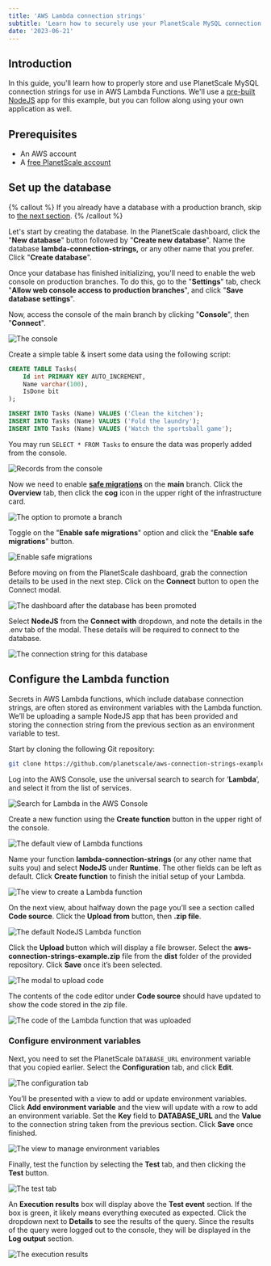 ```yaml
---
title: 'AWS Lambda connection strings'
subtitle: 'Learn how to securely use your PlanetScale MySQL connection strings with AWS Lambda Functions'
date: '2023-06-21'
---
```


## Introduction

In this guide, you'll learn how to properly store and use PlanetScale MySQL connection strings for use in AWS Lambda Functions. We'll use a [pre-built NodeJS](https://github.com/planetscale/aws-connection-strings-example) app for this example, but you can follow along using your own application as well.

## Prerequisites

- An AWS account
- A [free PlanetScale account](https://auth.planetscale.com/sign-up)

## Set up the database

{% callout %}
If you already have a database with a production branch, skip to [the next section](#configure-the-lambda-function).
{% /callout %}

Let's start by creating the database. In the PlanetScale dashboard, click the "**New database**" button followed by "**Create new database**". Name the database **lambda-connection-strings,** or any other name that you prefer. Click "**Create database**".

Once your database has finished initializing, you'll need to enable the web console on production branches. To do this, go to the "**Settings**" tab, check "**Allow web console access to production branches**", and click "**Save database settings**".

Now, access the console of the main branch by clicking "**Console**", then "**Connect**".

![The console](/assets/docs/tutorials/aws-lambda-connection-strings/console-3.png)

Create a simple table & insert some data using the following script:

```sql
CREATE TABLE Tasks(
	Id int PRIMARY KEY AUTO_INCREMENT,
	Name varchar(100),
	IsDone bit
);

INSERT INTO Tasks (Name) VALUES ('Clean the kitchen');
INSERT INTO Tasks (Name) VALUES ('Fold the laundry');
INSERT INTO Tasks (Name) VALUES ('Watch the sportsball game');
```

You may run `SELECT * FROM Tasks` to ensure the data was properly added from the console.

![Records from the console](/assets/docs/tutorials/aws-lambda-connection-strings/select.png)

Now we need to enable [**safe migrations**](/docs/concepts/safe-migrations) on the **main** branch. Click the **Overview** tab, then click the **cog** icon in the upper right of the infrastructure card.

![The option to promote a branch](/assets/docs/tutorials/aws-lambda-connection-strings/production-2.png)

Toggle on the "**Enable safe migrations**" option and click the "**Enable safe migrations**" button.

![Enable safe migrations](/assets/docs/tutorials/aws-lambda-connection-strings/safe-migrations-2.png)

Before moving on from the PlanetScale dashboard, grab the connection details to be used in the next step. Click on the **Connect** button to open the Connect modal.

![The dashboard after the database has been promoted](/assets/docs/tutorials/aws-lambda-connection-strings/promoted-2.png)

Select **NodeJS** from the **Connect with** dropdown, and note the details in the .env tab of the modal. These details will be required to connect to the database.

![The connection string for this database](/assets/docs/tutorials/aws-lambda-connection-strings/connect-2.png)

## Configure the Lambda function

Secrets in AWS Lambda functions, which include database connection strings, are often stored as environment variables with the Lambda function. We’ll be uploading a sample NodeJS app that has been provided and storing the connection string from the previous section as an environment variable to test.

Start by cloning the following Git repository:

```bash
git clone https://github.com/planetscale/aws-connection-strings-example.git
```

Log into the AWS Console, use the universal search to search for ‘**Lambda**’, and select it from the list of services.

![Search for Lambda in the AWS Console](/assets/docs/tutorials/aws-lambda-connection-strings/aws.png)

Create a new function using the **Create function** button in the upper right of the console.

![The default view of Lambda functions](/assets/docs/tutorials/aws-lambda-connection-strings/functions.png)

Name your function **lambda-connection-strings** (or any other name that suits you) and select **NodeJS** under **Runtime**. The other fields can be left as default. Click **Create function** to finish the initial setup of your Lambda.

![The view to create a Lambda function](/assets/docs/tutorials/aws-lambda-connection-strings/create-function.png)

On the next view, about halfway down the page you’ll see a section called **Code source**. Click the **Upload from** button, then **.zip file**.

![The default NodeJS Lambda function](/assets/docs/tutorials/aws-lambda-connection-strings/node.png)

Click the **Upload** button which will display a file browser. Select the **aws-connection-strings-example.zip** file from the **dist** folder of the provided repository. Click **Save** once it’s been selected.

![The modal to upload code](/assets/docs/tutorials/aws-lambda-connection-strings/upload.png)

The contents of the code editor under **Code source** should have updated to show the code stored in the zip file.

![The code of the Lambda function that was uploaded](/assets/docs/tutorials/aws-lambda-connection-strings/source.png)

### Configure environment variables

Next, you need to set the PlanetScale `DATABASE_URL` environment variable that you copied earlier. Select the **Configuration** tab, and click **Edit**.

![The configuration tab](/assets/docs/tutorials/aws-lambda-connection-strings/configuration.png)

You’ll be presented with a view to add or update environment variables. Click **Add environment variable** and the view will update with a row to add an environment variable. Set the **Key** field to **DATABASE_URL** and the **Value** to the connection string taken from the previous section. Click **Save** once finished.

![The view to manage environment variables](/assets/docs/tutorials/aws-lambda-connection-strings/environment-variables.png)

Finally, test the function by selecting the **Test** tab, and then clicking the **Test** button.

![The test tab](/assets/docs/tutorials/aws-lambda-connection-strings/test.png)

An **Execution results** box will display above the **Test event** section. If the box is green, it likely means everything executed as expected. Click the dropdown next to **Details** to see the results of the query. Since the results of the query were logged out to the console, they will be displayed in the **Log output** section.

![The execution results](/assets/docs/tutorials/aws-lambda-connection-strings/success.png)

